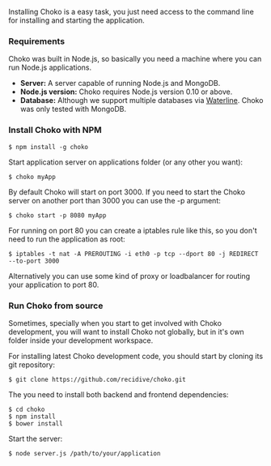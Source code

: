 Installing Choko is a easy task, you just need access to the command line for installing and starting the application.

### Requirements

Choko was built in Node.js, so basically you need a machine where you can run Node.js applications.

 - **Server:** A server capable of running Node.js and MongoDB.
 - **Node.js version:** Choko requires Node.js version 0.10 or above.
 - **Database:** Although we support multiple databases via [Waterline](https://github.com/balderdashy/waterline). Choko was only tested with MongoDB.

### Install Choko with NPM

    $ npm install -g choko

Start application server on applications folder (or any other you want):

    $ choko myApp

By default Choko will start on port 3000. If you need to start the Choko server on another port than 3000 you can use the -p argument:

    $ choko start -p 8080 myApp

For running on port 80 you can create a iptables rule like this, so you don't need to run the application as root:

    $ iptables -t nat -A PREROUTING -i eth0 -p tcp --dport 80 -j REDIRECT --to-port 3000

Alternatively you can use some kind of proxy or loadbalancer for routing your application to port 80.

### Run Choko from source

Sometimes, specially when you start to get involved with Choko development, you will want to install Choko not globally, but in it's own folder inside your development workspace.

For installing latest Choko development code, you should start by cloning its git repository:

    $ git clone https://github.com/recidive/choko.git

The you need to install both backend and frontend dependencies:

    $ cd choko
    $ npm install
    $ bower install

Start the server:

    $ node server.js /path/to/your/application
